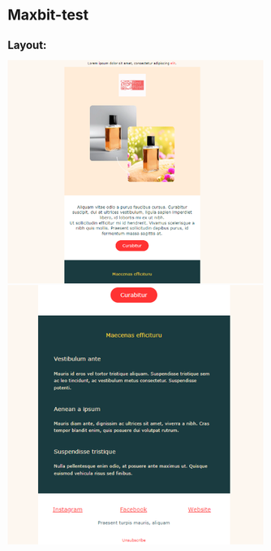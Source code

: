 # Maxbit-test

## Layout:
![Layout-1](https://github.com/eriathelis/maxbit-test/blob/main/layout-1.png)
![Layout-2](https://github.com/eriathelis/maxbit-test/blob/main/layout-2.png)
